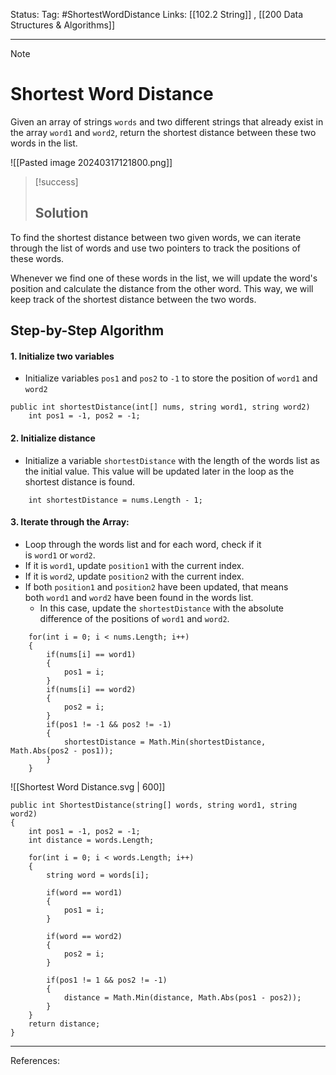 Status: 
Tag: #ShortestWordDistance
Links: [[102.2 String]] , [[200 Data Structures & Algorithms]]

---
> [!note] 
>  # Shortest Word Distance

Given an array of strings `words` and two different strings that already exist in the array `word1` and `word2`, return the shortest distance between these two words in the list.

![[Pasted image 20240317121800.png]]

> [!success] 
> ## Solution 

To find the shortest distance between two given words, we can iterate through the list of words and use two pointers to track the positions of these words. 

Whenever we find one of these words in the list, we will update the word's position and calculate the distance from the other word. This way, we will keep track of the shortest distance between the two words.

## Step-by-Step Algorithm

#### 1. Initialize two variables

   - Initialize variables `pos1` and `pos2` to `-1`  to store the position of `word1` and `word2`  

``` run-csharp
public int shortestDistance(int[] nums, string word1, string word2)
	int pos1 = -1, pos2 = -1;
```

#### 2. Initialize distance

   - Initialize a variable `shortestDistance` with the length of the words list as the initial value. This value will be updated later in the loop as the shortest distance is found.

``` run-csharp
	int shortestDistance = nums.Length - 1;
```

#### 3. **Iterate through the Array:**

   - Loop through the words list and for each word, check if it is `word1` or `word2`. 
   - If it is `word1`, update `position1` with the current index. 
   - If it is `word2`, update `position2` with the current index.
   - If both `position1` and `position2` have been updated, that means both `word1` and `word2` have been found in the words list.
	   - In this case, update the `shortestDistance` with the absolute difference of the positions of `word1` and `word2`.

``` run-csharp
	for(int i = 0; i < nums.Length; i++)
	{
		if(nums[i] == word1)
		{
			pos1 = i;
		}
		if(nums[i] == word2)
		{
			pos2 = i;
		}
		if(pos1 != -1 && pos2 != -1)
		{
			shortestDistance = Math.Min(shortestDistance, Math.Abs(pos2 - pos1));
		}
	}
```


![[Shortest Word Distance.svg | 600]]

``` run-csharp
public int ShortestDistance(string[] words, string word1, string word2)
{
	int pos1 = -1, pos2 = -1;
	int distance = words.Length;

	for(int i = 0; i < words.Length; i++)
	{
		string word = words[i];
		
		if(word == word1)
		{
			pos1 = i;
		}
		
		if(word == word2)
		{
			pos2 = i;
		}

		if(pos1 != 1 && pos2 != -1)
		{
			distance = Math.Min(distance, Math.Abs(pos1 - pos2));
		}
	}
	return distance;
}
```

---
References: